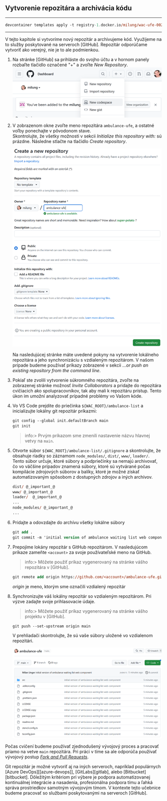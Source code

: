 ## Vytvorenie repozitára a archivácia kódu

---

```ps
devcontainer templates apply -t registry-1.docker.io/milung/wac-ufe-002
```

---

V tejto kapitole si vytvoríme nový repozitár a archivujeme kód. Využijeme na to
služby poskytované na serveroch [GitHub]. Repozitár odporúčame vytvoriť ako verejný,
nie je to ale podmienkou.

1. Na stránke [GitHub] sa prihláste do svojho účtu a v hornom panely rozbaľte tlačidlo označené
   "+" a zvoľte _New Repository_.
  ![Vytvorenie nového repozitára](./img/002-01-NewRepo.png)

2. V zobrazenom okne zvoľte meno repozitára `ambulance-ufe`, a ostatné voľby ponechajte v pôvodonom stave.  
   Skontrolujte, že všetky možnosti v sekcii _Initialize this repository with:_ sú prázdne. Následne stlačte 
   na tlačidlo _Create repository_.

   ![Vytvorenie nového repozitára](./img/002-02-CreateRepo.png)

   Na nasledujúcej stránke máte uvedené pokyny na vytvorenie lokálneho repozitára a jeho synchronizáciu s vzdialeným repozitárom.
   V našom prípade budeme používať príkazy zobrazené v sekcii _…or push an existing repository from the command line_.

3. Pokiaľ ste zvolili vytvorenie súkromného repozitára, zvoľte na zobrazenej stránke možnosť _Invite Collaborators_
   a pridajte do repozitára cvičiacich ako spolupracovníkov, tak aby mali k repozitáru prístup.
   Tento úkon im umožní analyzovať prípadné problémy vo Vašom kóde.

4. Vo VS Code prejdite do priečinka `${WAC_ROOT}/ambulance-list` a inicializujte lokálny git repozitár príkazmi:

    ```ps
    git config --global init.defaultBranch main
    git init
    ```

    >info:> Prvým príkazom sme zmenili nastavenie názvu hlavnej vetvy na `main`.

5. Otvorte súbor `${WAC_ROOT}/ambulance-list/.gitignore` a skontrolujte, že obsahuje riadky so záznamom
  `node_modules/`, `dist/`, `www/`, `loader/`. Tento súbor určuje, ktoré súbory a podpriečinky sa nemajú archivovať, čo vo väčšine prípadov znamená súbory,
  ktoré sú vytvárané počas kompilácie zdrojových súborov a balíky, ktoré je možné získať automatizovaným spôsobom z dostupných zdrojov a iných archívov.

    ```ps
    dist/ @_important_@
    www/ @_important_@
    loader/  @_important_@
    ...
    node_modules/ @_important_@
    ...
    ```

6. Pridajte a odovzdajte do archívu všetky lokálne súbory

    ```ps
    git add .
    git commit -m 'initial version of ambulance waiting list web component'
    ```

7. Prepojíme lokány repozitár s GitHub repozitárom. V nasledujúcom príkaze zameňte `<account>` za svoje používateľské meno na GitHub.

    >info:> Môžete použiť príkaz vygenerovaný na stránke vášho repozitára v [GitHub].

    ```ps
    git remote add origin https://github.com/<account>/ambulance-ufe.git
    ```

    _origin_ je meno, ktorým sme označili vzdialený repozitár

8. Synchronizujte váš lokálny repozitár so vzdialeným repozitárom. Pri výzve zadajte svoje prihlasovacie údaje.

    >info:> Môžete použiť príkaz vygenerovaný na stránke vášho projektu v [GitHub].

    ```ps
    git push --set-upstream origin main
    ```

    V prehliadači skontrolujte, že sú vaše súbory uložené vo vzdialenom repozitári.

    ![Synchronizovaný repozitár](./img/002-03-GitRepository.png)

Počas cvičení budeme používať zjednodušený vývojový proces a pracovať priamo na
vetve `main` repozitára. Pri práci v tíme sa ale odporúča používať vývojový
postup [_Fork and Pull Requests_](https://gist.github.com/Chaser324/ce0505fbed06b947d962).

Git repozitár je možné vytvoriť aj na iných serveroch, napríklad populárnych
[Azure DevOps][[azure-devops]], [GitLabs][gitlab], alebo
[Bitbucket][bitbucket]. Dôležitým kritériom pri výbere je podpora
automatizovanej kontinuálnej integrácie a nasadenia, profesionálna podpora tímu
a ľahká správa prostriedkov samotným vývojovým tímom. V kontexte tejto učebnice
budeme pracovať so službami poskytovanými na serveroch [GitHub].
